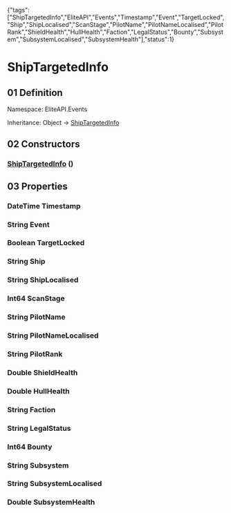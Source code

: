 {"tags":["ShipTargetedInfo","EliteAPI","Events","Timestamp","Event","TargetLocked","Ship","ShipLocalised","ScanStage","PilotName","PilotNameLocalised","PilotRank","ShieldHealth","HullHealth","Faction","LegalStatus","Bounty","Subsystem","SubsystemLocalised","SubsystemHealth"],"status":1}

# ShipTargetedInfo

## 01 Definition

Namespace: <span class='code'>EliteAPI.Events</span>

Inheritance: <span class='code'>Object</span> → <span class='code'>[ShipTargetedInfo](../../EliteAPI/Events/ShipTargetedInfo.html)</span>

## 02 Constructors

### <span class='code'>[ShipTargetedInfo](../../EliteAPI/Events/ShipTargetedInfo.html)</span> ()

## 03 Properties

### <span class='code'>DateTime</span> Timestamp

### <span class='code'>String</span> Event

### <span class='code'>Boolean</span> TargetLocked

### <span class='code'>String</span> Ship

### <span class='code'>String</span> ShipLocalised

### <span class='code'>Int64</span> ScanStage

### <span class='code'>String</span> PilotName

### <span class='code'>String</span> PilotNameLocalised

### <span class='code'>String</span> PilotRank

### <span class='code'>Double</span> ShieldHealth

### <span class='code'>Double</span> HullHealth

### <span class='code'>String</span> Faction

### <span class='code'>String</span> LegalStatus

### <span class='code'>Int64</span> Bounty

### <span class='code'>String</span> Subsystem

### <span class='code'>String</span> SubsystemLocalised

### <span class='code'>Double</span> SubsystemHealth

